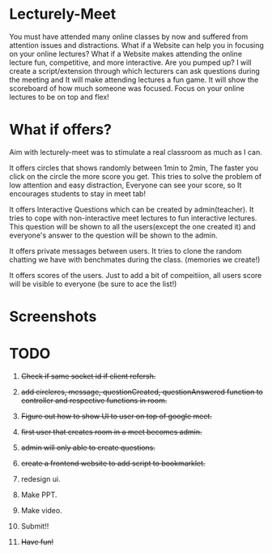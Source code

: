 # Lecturely-Meet

You must have attended many online classes by now and suffered from attention issues and distractions. What if a Website
can help you in focusing on your online lectures? What if a Website makes attending the online lecture fun, competitive,
and more interactive. Are you pumped up? I will create a script/extension through which lecturers can ask questions
during the meeting and It will make attending lectures a fun game. It will show the scoreboard of how much someone was
focused. Focus on your online lectures to be on top and flex!

# What if offers?

Aim with lecturely-meet was to stimulate a real classroom as much as I can.

It offers circles that shows randomly between 1min to 2min, The faster you click on the circle the more score you get.
This tries to solve the problem of low attention and easy distraction, Everyone can see your score, so It encourages
students to stay in meet tab!

It offers Interactive Questions which can be created by admin(teacher).
It tries to cope with non-interactive meet lectures to fun interactive lectures.
This question will be shown to all the users(except the one created it) and everyone's answer to the question will be
shown to the admin.

It offers private messages between users.
It tries to clone the random chatting we have with benchmates during the class. (memories we create!)


It offers scores of the users.
Just to add a bit of compeitiion, all users score will be visible to everyone (be sure to ace the list!)

# Screenshots

# TODO
1. ~~Check if same socket id if client refersh.~~

2. ~~add circleres, message, questionCreated, questionAnswered function to controller and respective functions in
   room.~~
3. ~~Figure out how to show UI to user on top of google meet.~~
4. ~~first user that creates room in a meet becomes admin.~~
5. ~~admin will only able to create questions.~~
6. ~~create a frontend website to add script to bookmarklet.~~
7. redesign ui.
8. Make PPT.
9. Make video.
10. Submit!!
11. ~~Have fun!~~
